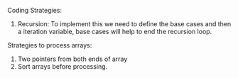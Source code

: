 Coding Strategies:
1. Recursion: To implement this we need to define the base cases and then a iteration variable, base cases will help 
   to end the recursion loop. 

Strategies to process arrays:
1.	Two pointers from both ends of array
2.	Sort arrays before processing. 
